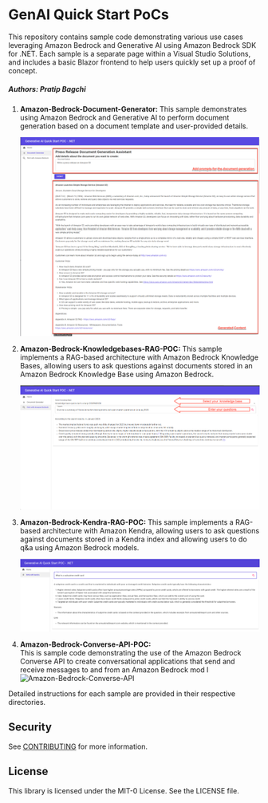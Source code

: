 # GenAI Quick Start PoCs

This repository contains sample code demonstrating various use cases leveraging Amazon Bedrock and Generative AI using Amazon Bedrock SDK for .NET. Each sample is a separate page within a Visual Studio Solutions, and includes a basic Blazor frontend to help users quickly set up a proof of concept.

##### Authors: Pratip Bagchi

1. **Amazon-Bedrock-Document-Generator:**
   This sample demonstrates using Amazon Bedrock and Generative AI to perform document generation based on a document template and user-provided details.

    ![Alt text](images/text-generation.png "document generator")
 
2. **Amazon-Bedrock-Knowledgebases-RAG-POC:** 
    This sample implements a RAG-based architecture with Amazon Bedrock Knowledge Bases, allowing users to ask questions against documents stored in an Amazon Bedrock Knowledge Base using Amazon Bedrock.

    ![Alt text](images/rag-with-kb.png "RAG with KB")

3. **Amazon-Bedrock-Kendra-RAG-POC:** 
    This sample implements a RAG-based architecture with Amazon Kendra, allowing users to ask questions against documents stored in a Kendra index and allowing users to do q&a using Amazon Bedrock models.

    ![Alt text](images/rag-with-kendra.png "RAG with Kendra")

4. **Amazon-Bedrock-Converse-API-POC:**   
   This is sample code demonstrating the use of the Amazon Bedrock Converse API to create conversational applications that send and receive messages to and from an Amazon Bedrock mod  l  
   ![Amazon-Bedrock-Converse-API](images/Bedrock-Converse-dot-net.gif "Converse API")


Detailed instructions for each sample are provided in their respective directories.

## Security

See [CONTRIBUTING](CONTRIBUTING.md#security-issue-notifications) for more information.

## License

This library is licensed under the MIT-0 License. See the LICENSE file.